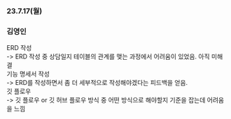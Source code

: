 ### 23.7.17(월)
### 김영인
ERD 작성<br>
-> ERD 작성 중 상담일지 테이블의 관계를 맺는 과정에서 어려움이 있었음. 아직 미해결<br> 
기능 명세서 작성<br>
-> ERD를 작성하면서 좀 더 세부적으로 작성해야겠다는 피드백을 얻음.<br>
깃 플로우<br>
-> 깃 플로우 or 깃 허브 플로우 방식 중 어떤 방식으로 해야할지 기준을 잡는데 어려움을 느낌

